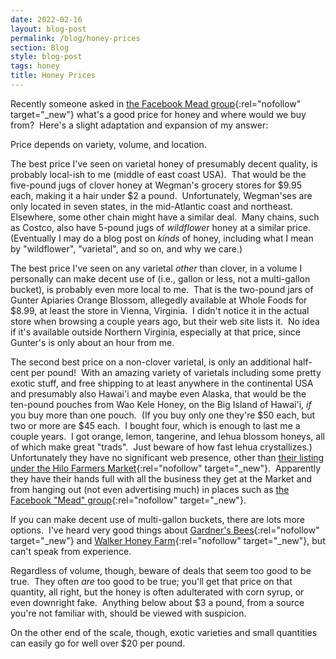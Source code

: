 ```yaml
---
date: 2022-02-16
layout: blog-post
permalink: /blog/honey-prices
section: Blog
style: blog-post
tags: honey
title: Honey Prices
---
```


Recently someone asked in
[the Facebook Mead group](https://www.facebook.com/groups/2204648847/){:rel="nofollow" target="_new"}
what's a good price for honey and where would we buy from?&nbsp;
Here's a slight adaptation and expansion of my answer:

Price depends on variety, volume, and location.&nbsp;

The best price I've seen on
varietal honey of presumably decent quality,
is probably local-ish to me (middle of east coast USA).&nbsp;
That would be the five-pound jugs of clover honey at Wegman's grocery stores
for $9.95 each, making it a hair under $2 a pound.&nbsp;
Unfortunately, Wegman'ses are only located in seven states,
in the mid-Atlantic coast and northeast.&nbsp;
Elsewhere, some other chain might have a similar deal.&nbsp;
Many chains, such as Costco,
also have 5-pound jugs of _wildflower_ honey
at a similar price.&nbsp;
(Eventually I may do a blog post on
_kinds_ of honey,
including what I mean by
"wildflower", "varietal", and so on,
and why we care.)

The best price I've seen on any varietal _other_ than clover,
in a volume I personally can make decent use of
(i.e., gallon or less, not a multi-gallon bucket),
is probably even more local to me.&nbsp;
That is the two-pound jars of Gunter Apiaries Orange Blossom,
allegedly available at Whole Foods for $8.99,
at least the store in Vienna, Virginia.&nbsp;
I didn't notice it in the actual store when browsing a couple years ago,
but their web site lists it.&nbsp;
No idea if it's available outside Northern Virginia,
especially at that price,
since Gunter's is only about an hour from me.&nbsp;

The second best price on a non-clover varietal,
is only an additional half-cent per pound!&nbsp;
With an amazing variety of varietals
including some pretty exotic stuff,
and free shipping to at least anywhere in the continental USA
and presumably also Hawai'i and maybe even Alaska,
that would be the ten-pound pouches from Wao Kele Honey,
on the Big Island of Hawai'i,
*if* you buy more than one pouch.&nbsp;
(If you buy only one they're $50 each, but two or more are $45 each.&nbsp;
I bought four, which is enough to last me a couple years.&nbsp;
I got orange, lemon, tangerine, and lehua blossom honeys,
all of which make great "trads".&nbsp;
Just beware of how fast lehua crystallizes.)&nbsp;
Unfortunately they have no significant web presence,
other than
[their listing under the Hilo Farmers Market](http://hilofarmersmarket.com/waokelehoney.html){:rel="nofollow" target="_new"}.&nbsp;
Apparently they have their hands full with
all the business they get at the Market
and from hanging out (not even advertising much)
in places such as
[the Facebook "Mead" group](https://www.facebook.com/groups/2204648847/){:rel="nofollow" target="_new"}.

If you can make decent use of multi-gallon buckets,
there are lots more options.&nbsp;
I've heard very good things about
[Gardner's Bees](https://www.gardnerbees.buzz/){:rel="nofollow" target="_new"}
and
[Walker Honey Farm](https://www.walkerhoneyfarm.com/){:rel="nofollow" target="_new"},
but can't speak from experience.

Regardless of volume, though,
beware of deals that seem too good to be true.&nbsp;
They often _are_ too good to be true;
you'll get that price on that quantity, all right,
but the honey is often adulterated with corn syrup,
or even downright fake.&nbsp;
Anything below about $3 a pound, from a source you're not familiar with,
should be viewed with suspicion.

On the other end of the scale, though,
exotic varieties and small quantities
can easily go for well over $20 per pound.
